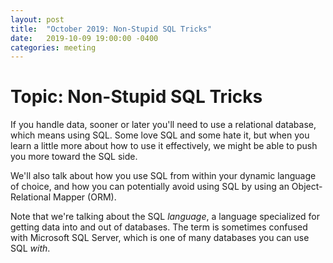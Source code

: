 ```yaml
---
layout: post
title:  "October 2019: Non-Stupid SQL Tricks"
date:   2019-10-09 19:00:00 -0400
categories: meeting
---
```


# Topic: Non-Stupid SQL Tricks 

If you handle data, sooner or later you'll need to use a relational 
database, which means using SQL.  Some love SQL and some hate it, 
but when you learn a little more about how to use it effectively, we 
might be able to push you more toward the SQL side.

We'll also talk about how you use SQL from within your dynamic language 
of choice, and how you can potentially avoid using SQL by using an 
Object-Relational Mapper (ORM).

Note that we're talking about the SQL *language*, a language specialized 
for getting data into and out of databases.  The term is sometimes 
confused with Microsoft SQL Server, which is one of many databases 
you can use SQL *with*.


